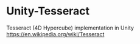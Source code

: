 # Unity-Tesseract
Tesseract (4D Hypercube) implementation in Unity https://en.wikipedia.org/wiki/Tesseract
